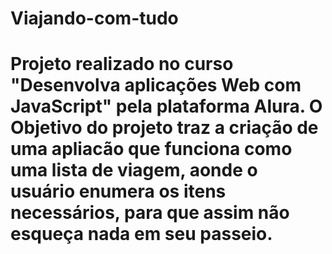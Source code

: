 # Viajando-com-tudo

# Projeto realizado no curso "Desenvolva aplicações Web com JavaScript" pela plataforma Alura. O Objetivo do projeto traz a criação de uma apliacão que funciona como uma lista de viagem, aonde o usuário enumera os itens necessários, para que assim não esqueça nada em seu passeio. 
